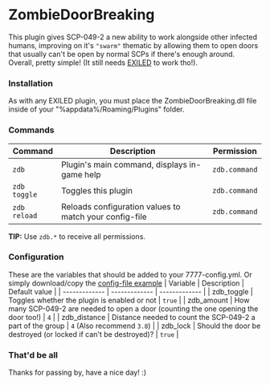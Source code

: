 # ZombieDoorBreaking
This plugin gives SCP-049-2 a new ability to work alongside other infected humans, improving on it's `"swarm"` thematic by allowing them to open doors that usually can't be open by normal SCPs if there's enough around. Overall, pretty simple! (It still needs [EXILED](https://github.com/galaxy119/EXILED "EXILED") to work tho!).

### Installation
As with any EXILED plugin, you must place the ZombieDoorBreaking.dll file inside of your "%appdata%/Roaming/Plugins" folder.

### Commands
| Command | Description | Permission |
| ------------- | ------------------------------ | -------------------- |
| `zdb` | Plugin's main command, displays in-game help | `zdb.command` |
| `zdb toggle` | Toggles this plugin | `zdb.command` |
| `zdb reload` | Reloads configuration values to match your config-file | `zdb.command` |

**TIP:** Use `zdb.*` to receive all permissions.

### Configuration
These are the variables that should be added to your 7777-config.yml. Or simply download/copy the [config-file example](https://github.com/SebasCapo/ZombieDoorBreaking/blob/master/Examples/7777-config.yml)
| Variable  | Description | Default value |
| ------------- | ------------- | ------------- |
| zdb_toggle | Toggles whether the plugin is enabled or not | `true` |
| zdb_amount | How many SCP-049-2 are needed to open a door (counting the one opening the door too!) | `4` |
| zdb_distance | Distance needed to count the SCP-049-2 a part of the group | `4` (Also recommend `3.8`) |
| zdb_lock | Should the door be destroyed (or locked if can't be destroyed)? | `true` |

### That'd be all
Thanks for passing by, have a nice day! :)

